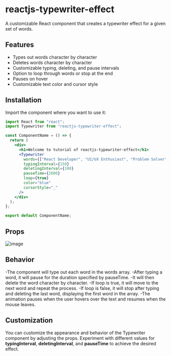 # reactjs-typewriter-effect

A customizable React component that creates a typewriter effect for a given set of words.

## Features

- Types out words character by character
- Deletes words character by character
- Customizable typing, deleting, and pause intervals
- Option to loop through words or stop at the end
- Pauses on hover
- Customizable text color and cursor style

## Installation

Import the component where you want to use it:

```jsx
import React from "react";
import Typewriter from "reactjs-typewriter-effect";

const ComponentName = () => {
  return (
    <div>
      <h1>Welcome to tutorial of reactjs-typewriter-effect</h1>
      <Typewriter
        words={["React Developer", "UI/UX Enthusiast", "Problem Solver"]}
        typingInterval={150}
        deletingInterval={100}
        pauseTime={2000}
        loop={true}
        color="blue"
        cursorStyle="_"
      />
    </div>
  );
};

export default ComponentName;
```
## Props

![image](https://github.com/user-attachments/assets/4b05069c-04f3-477a-9481-5d3532e4d3b9)

## Behavior

-The component will type out each word in the words array.
-After typing a word, it will pause for the duration specified by pauseTime.
-It will then delete the word character by character.
-If loop is true, it will move to the next word and repeat the process.
-If loop is false, it will stop after typing and deleting the last word, displaying the first word in the array.
-The animation pauses when the user hovers over the text and resumes when the mouse leaves.

## Customization

You can customize the appearance and behavior of the Typewriter component by adjusting the props. Experiment with different values for **typingInterval**, **deletingInterval**, and **pauseTime** to achieve the desired effect.


